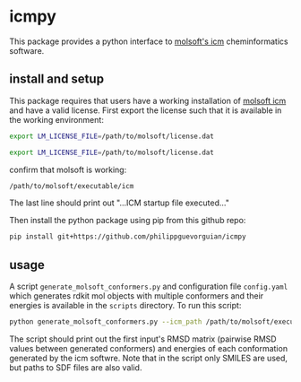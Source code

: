 # icmpy
This package provides a python interface to [molsoft's icm](https://www.molsoft.com/) cheminformatics software.

## install and setup

This package requires that users have a working installation of [molsoft icm](https://www.molsoft.com/)
and have a valid license. First export the license such that it is available in the working environment:

```bash 
export LM_LICENSE_FILE=/path/to/molsoft/license.dat
```

```bash 
export LM_LICENSE_FILE=/path/to/molsoft/license.dat
```

confirm that molsoft is working:

```bash
/path/to/molsoft/executable/icm
```
The last line should print out "...ICM startup file executed..."


Then install the python package using pip from this github repo:
```bash
pip install git+https://github.com/philippguevorguian/icmpy
```

## usage
A script `generate_molsoft_conformers.py` and configuration file `config.yaml` which generates rdkit mol objects with multiple conformers and their energies is available in the `scripts` directory. 
To run this script:

```bash
python generate_molsoft_conformers.py --icm_path /path/to/molsoft/executable/icm
```

The script should print out the first input's RMSD matrix (pairwise RMSD values between generated conformers) and energies of each conformation generated by the icm softwre. Note that in the script only SMILES are used, but paths to SDF files are also valid. 


